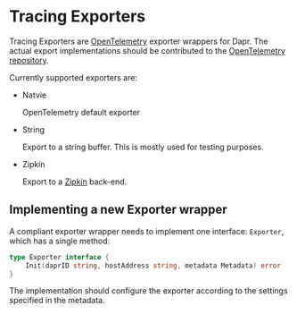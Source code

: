 # Tracing Exporters

Tracing Exporters are [OpenTelemetry](https://opentelemetry.io/) exporter wrappers for Dapr. The actual export implementations should be contributed to the [OpenTelemetry repository](https://github.com/open-telemetry/opentelemetry-collector/tree/master/exporter).

Currently supported exporters are:

* Natvie

  OpenTelemetry default exporter
  
* String
  
  Export to a string buffer. This is mostly used for testing purposes.

* Zipkin
  
  Export to a [Zipkin](https://zipkin.io/) back-end.

## Implementing a new Exporter wrapper

A compliant exporter wrapper needs to implement one interface: `Exporter`, which has a single method:

```go
type Exporter interface {
	Init(daprID string, hostAddress string, metadata Metadata) error
}
```

The implementation should configure the exporter according to the settings specified in the metadata.  
